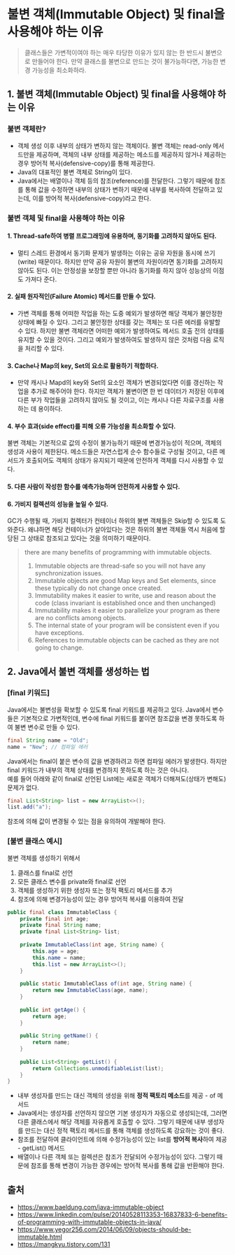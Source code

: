 # 불변 객체(Immutable Object) 및 final을 사용해야 하는 이유
> 클래스들은 가변적이여야 하는 매우 타당한 이유가 있지 않는 한 반드시 불변으로 만들어야 한다. 만약 클래스를 불변으로 만드는 것이 불가능하다면, 가능한 변경 가능성을 최소화하라.

## 1. 불변 객체(Immutable Object) 및 final을 사용해야 하는 이유
### 불변 객체란?
- 객체 생성 이후 내부의 상태가 변하지 않는 객체이다. 불변 객체는 read-only 메서드만을 제공하며, 객체의 내부 상태를 제공하는 메소드를 제공하지 않거나 제공하는 경우 방어적 복사(defensive-copy)를 통해 제공한다.
- Java의 대표적인 불변 객체로 String이 있다.
- Java에서는 배열이나 객체 등의 참조(reference)를 전달한다. 그렇기 때문에 참조를 통해 값을 수정하면 내부의 상태가 변하기 때문에 내부를 복사하여 전달하고 있는데, 이를 방어적 복사(defensive-copy)라고 한다.

### 불변 객체 및 final을 사용해야 하는 이유
#### 1. Thread-safe하여 병렬 프로그래밍에 유용하며, 동기화를 고려하지 않아도 된다. 
- 멀티 스레드 환경에서 동기화 문제가 발생하는 이유는 공유 자원을 동시에 쓰기(write) 때문이다. 하지만 만약 공유 자원이 불변의 자원이라면 동기화를 고려하지 않아도 된다. 이는 안정성을 보장할 뿐만 아니라 동기화를 하지 않아 성능상의 이점도 가져다 준다.

#### 2. 실패 원자적인(Failure Atomic) 메서드를 만들 수 있다.
- 가변 객체를 통해 어떠한 작업을 하는 도중 예외가 발생하면 해당 객체가 불안정한 상태에 빠질 수 있다. 그리고 불안정한 상태를 갖는 객체는 또 다른 에러를 유발할 수 있다. 하지만 불변 객체라면 어떠한 예외가 발생하여도 메서드 호출 전의 상태를 유지할 수 있을 것이다. 그리고 예외가 발생하여도 발생하지 않은 것처럼 다음 로직을 처리할 수 있다.

#### 3. Cache나 Map의 key, Set의 요소로 활용하기 적합하다.
- 만약 캐시나 Mapd의 key와 Set의 요소인 객체가 변경되었다면 이를 갱신하는 작업을 추가로 해주어야 한다. 하지만 객체가 불변이면 한 번 데이터가 저장된 이후에 다른 부가 작업들을 고려하지 않아도 될 것이고, 이는 캐시나 다른 자료구조를 사용하는 데 용이하다.

#### 4. 부수 효과(side effect)를 피해 오류 가능성을 최소화할 수 있다.
불변 객체는 기본적으로 값의 수정이 불가능하기 때문에 변경가능성이 적으며, 객체의 생성과 사용이 제한된다. 메소드들은 자연스럽게 순수 함수들로 구성될 것이고, 다른 메서드가 호출되어도 객체의 상태가 유지되기 때문에 안전하게 객체를 다시 사용할 수 있다. 

#### 5. 다른 사람이 작성한 함수를 예측가능하며 안전하게 사용할 수 있다. 

#### 6. 가비지 컬렉션의 성능을 높일 수 있다.
GC가 수행될 때, 가비지 컬렉터가 컨테이너 하위의 불변 객체들은 Skip할 수 있도록 도와준다. 왜냐하면 해당 컨테이너가 살아있다는 것은 하위의 불변 객체들 역시 처음에 할당된 그 상태로 참조되고 있다는 것을 의미하기 때문이다.

> there are many benefits of programming with immutable objects.
> 1. Immutable objects are thread-safe so you will not have any synchronization issues.
> 2. Immutable objects are good Map keys and Set elements, since these typically do not change once created.
> 3. Immutability makes it easier to write, use and reason about the code (class invariant is established once and then unchanged)
> 4. Immutability makes it easier to parallelize your program as there are no conflicts among objects.
> 5. The internal state of your program will be consistent even if you have exceptions.
> 6. References to immutable objects can be cached as they are not going to change.

## 2. Java에서 불변 객체를 생성하는 법
### [final 키워드]
Java에서는 불변성을 확보할 수 있도록 final 키워드를 제공하고 있다. Java에서 변수들은 기본적으로 가변적인데, 변수에 final 키워드를 붙이면 참조값을 변경 못하도록 하여 불변 변수로 만들 수 있다.  
```java
final String name = "Old";
name = "New"; // 컴파일 에러
```
Java에서는 final이 붙은 변수의 값을 변경하려고 하면 컴파일 에러가 발생한다. 하지만 final 키워드가 내부의 객체 상태를 변경하지 못하도록 하는 것은 아니다.    
예를 들어 아래와 같이 final로 선언된 List에는 새로운 객체가 더해져도(상태가 변해도) 문제가 없다.    
```java
final List<String> list = new ArrayList<>();
list.add("a");
```
참조에 의해 값이 변경될 수 있는 점을 유의하여 개발해야 한다.

### [불변 클래스 예시]
불변 객체를 생성하기 위해서     
1. 클래스를 final로 선언
2. 모든 클래스 변수를 private와 final로 선언
3. 객체를 생성하기 위한 생성자 또는 정적 팩토리 메서드를 추가
4. 참조에 의해 변경가능성이 있는 경우 방어적 복사를 이용하여 전달

```java
public final class ImmutableClass { 
    private final int age; 
    private final String name; 
    private final List<String> list; 
    
    private ImmutableClass(int age, String name) { 
        this.age = age; 
        this.name = name; 
        this.list = new ArrayList<>(); 
    } 
    
    public static ImmutableClass of(int age, String name) { 
        return new ImmutableClass(age, name); 
    } 
    
    public int getAge() { 
        return age; 
    } 
    
    public String getName() { 
        return name; 
    } 
    
    public List<String> getList() { 
        return Collections.unmodifiableList(list); 
    } 
}
```
- 내부 생성자를 만드는 대신 객체의 생성을 위해 **정적 팩토리 메소드**를 제공 - of 메서드
- Java에서는 생성자를 선언하지 않으면 기본 생성자가 자동으로 생성되는데, 그러면 다른 클래스에서 해당 객체를 자유롭게 호출할 수 있다. 그렇기 때문에 내부 생성자를 만드는 대신 정적 팩토리 메서드를 통해 객체를 생성하도록 강요하는 것이 좋다.
- 참조를 전달하여 클라이언트에 의해 수정가능성이 있는 list를 **방어적 복사**하여 제공 - getList() 메서드
- 배열이나 다른 객체 또는 컬렉션은 참조가 전달되어 수정가능성이 있다. 그렇기 때문에 참조를 통해 변경이 가능한 경우에는 방어적 복사를 통해 값을 반환해야 한다. 

## 출처
- https://www.baeldung.com/java-immutable-object
- https://www.linkedin.com/pulse/20140528113353-16837833-6-benefits-of-programming-with-immutable-objects-in-java/
- https://www.yegor256.com/2014/06/09/objects-should-be-immutable.html
- https://mangkyu.tistory.com/131